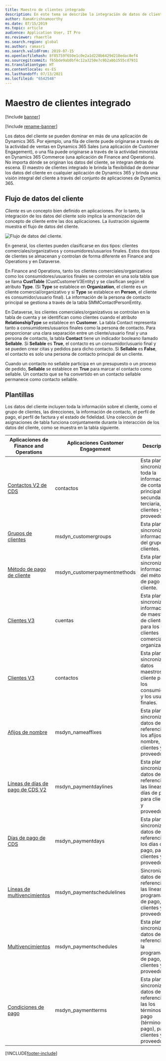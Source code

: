 ```yaml
---
title: Maestro de clientes integrado
description: En este tema se describe la integración de datos de cliente entre Finance and Operations y Dataverse.
author: RamaKrishnamoorthy
ms.date: 07/15/2019
ms.topic: article
audience: Application User, IT Pro
ms.reviewer: rhaertle
ms.search.region: global
ms.author: ramasri
ms.search.validFrom: 2019-07-15
ms.openlocfilehash: 8f85759f650e1c0e2a1d228b6429d218edac8ef4
ms.sourcegitcommit: f65bde9ab0bf4c12a3250e7c9b2abb1555cd7931
ms.translationtype: HT
ms.contentlocale: es-ES
ms.lasthandoff: 07/13/2021
ms.locfileid: "6542548"
---
```

# <a name="integrated-customer-master"></a>Maestro de clientes integrado

[!include [banner](../../includes/banner.md)]

[!include [rename-banner](~/includes/cc-data-platform-banner.md)]

Los datos del cliente se pueden dominar en más de una aplicación de Dynamics 365. Por ejemplo, una fila de cliente puede originarse a través de la actividad de ventas en Dynamics 365 Sales (una aplicación de Customer Engagement), o una fila puede originarse a través de la actividad minorista en Dynamics 365 Commerce (una aplicación de Finance and Operations). No importa dónde se originan los datos del cliente, se integran detrás de escena. El maestro de clientes integrado le brinda la flexibilidad de dominar los datos del cliente en cualquier aplicación de Dynamics 365 y brinda una visión integral del cliente a través del conjunto de aplicaciones de Dynamics 365.

## <a name="customer-data-flow"></a>Flujo de datos del cliente

*Cliente* es un concepto bien definido en aplicaciones. Por lo tanto, la integración de los datos del cliente solo implica la armonización del concepto de cliente entre las dos aplicaciones. La ilustración siguiente muestra el flujo de datos del cliente.

![Flujo de datos del cliente.](media/dual-write-customer-data-flow.png)

En general, los clientes pueden clasificarse en dos tipos: clientes comerciales/organizativos y consumidores/usuarios finales. Estos dos tipos de clientes se almacenan y controlan de forma diferente en Finance and Operations y en Dataverse.

En Finance and Operations, tanto los clientes comerciales/organizativos como los consumidores/usuarios finales se controlan en una sola tabla que se llama **CustTable** (CustCustomerV3Entity) y se clasifican según el atributo **Type**. (Si **Type** se establece en **Organization**, el cliente es un cliente comercial/organizativo y si **Type** se establece en **Person**, el cliente es consumidor/usuario final). La información de la persona de contacto principal se gestiona a través de la tabla SMMContactPersonEntity.

En Dataverse, los clientes comerciales/organizativos se controlan en la tabla de cuenta y se identifican como clientes cuando el atributo **RelationshipType** se establece en **Customer**. La tabla Contact representa tanto a consumidores/usuarios finales como la persona de contacto. Para proporcionar una clara separación entre un cliente/usuario final y una persona de contacto, la tabla **Contact** tiene un indicador booleano llamado **Sellable**. Si **Sellable** es **True**, el contacto es un consumidor/usuario final y se pueden crear citas y pedidos para dicho contacto. Si **Sellable** es **False**, el contacto es solo una persona de contacto principal de un cliente.

Cuando un contacto no sellable participa en un presupuesto o un proceso de pedido, **Sellable** se establece en **True** para marcar el contacto como sellable. Un contacto que se ha convertido en un contacto sellable permanece como contacto sellable.

## <a name="templates"></a>Plantillas

Los datos del cliente incluyen toda la información sobre el cliente, como el grupo de clientes, las direcciones, la información de contacto, el perfil de pago, el perfil de factura y el estado de fidelidad. Una colección de asignaciones de tabla funciona conjuntamente durante la interacción de los datos del cliente, como se muestra en la tabla siguiente.

Aplicaciones de Finance and Operations | Aplicaciones Customer Engagement         | Descripción
----------------------------|---------------------------------|------------
[Contactos V2 de CDS](mapping-reference.md#115) | contactos | Esta plantilla sincroniza toda la información de contacto principal, secundaria, y terciaria, para clientes y proveedores.
[Grupos de clientes](mapping-reference.md#126) | msdyn_customergroups | Esta plantilla sincroniza la información del grupo de clientes.
[Método de pago de cliente](mapping-reference.md#127) | msdyn_customerpaymentmethods | Esta plantilla sincroniza la información del método de pago del cliente.
[Clientes V3](mapping-reference.md#101) | cuentas | Esta plantilla sincroniza la información de maestro de cliente para los clientes comerciales y organizativos.
[Clientes V3](mapping-reference.md#116) | contactos | Esta plantilla sincroniza los datos maestros de cliente para los consumidores y los usuarios finales.
[Afijos de nombre](mapping-reference.md#155) | msdyn_nameaffixes | Esta plantilla sincroniza los datos de referencia de los afijos de nombre, para clientes y proveedores.
[Líneas de días de pago de CDS V2](mapping-reference.md#157) | msdyn_paymentdaylines | Esta plantilla sincroniza los datos de referencia de las líneas de días de pago, para clientes y proveedores.
[Días de pago de CDS](mapping-reference.md#158) | msdyn_paymentdays | Esta plantilla sincroniza los datos de referencia de los días de pago, para clientes y proveedores.
[Líneas de multivencimientos](mapping-reference.md#159) | msdyn_paymentschedulelines | Sincroniza los datos de referencia de las líneas de programación de pago, para clientes y proveedores.
[Multivencimientos](mapping-reference.md#160) | msdyn_paymentschedules | Esta plantilla sincroniza los datos de referencia de la programación de pago, para clientes y proveedores.
[Condiciones de pago](mapping-reference.md#161) | msdyn_paymentterms | Esta plantilla sincroniza los datos de referencia de las los términos de pago (términos de pago), para clientes y proveedores.

[!INCLUDE[footer-include](../../../../includes/footer-banner.md)]
